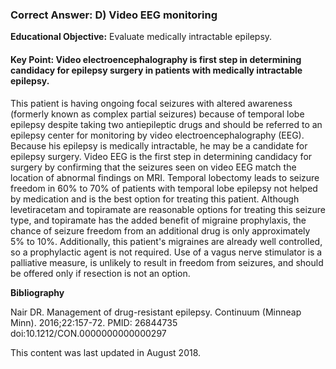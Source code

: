 
### Correct Answer: D) Video EEG monitoring 

**Educational Objective:** Evaluate medically intractable epilepsy.

#### **Key Point:** Video electroencephalography is first step in determining candidacy for epilepsy surgery in patients with medically intractable epilepsy.

This patient is having ongoing focal seizures with altered awareness (formerly known as complex partial seizures) because of temporal lobe epilepsy despite taking two antiepileptic drugs and should be referred to an epilepsy center for monitoring by video electroencephalography (EEG). Because his epilepsy is medically intractable, he may be a candidate for epilepsy surgery. Video EEG is the first step in determining candidacy for surgery by confirming that the seizures seen on video EEG match the location of abnormal findings on MRI. Temporal lobectomy leads to seizure freedom in 60% to 70% of patients with temporal lobe epilepsy not helped by medication and is the best option for treating this patient.
Although levetiracetam and topiramate are reasonable options for treating this seizure type, and topiramate has the added benefit of migraine prophylaxis, the chance of seizure freedom from an additional drug is only approximately 5% to 10%. Additionally, this patient's migraines are already well controlled, so a prophylactic agent is not required.
Use of a vagus nerve stimulator is a palliative measure, is unlikely to result in freedom from seizures, and should be offered only if resection is not an option.

**Bibliography**

Nair DR. Management of drug-resistant epilepsy. Continuum (Minneap Minn). 2016;22:157-72. PMID: 26844735 doi:10.1212/CON.0000000000000297

This content was last updated in August 2018.